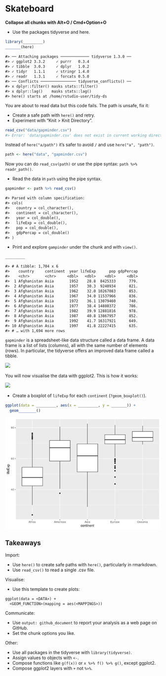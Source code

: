 Skateboard
================

**Collapse all chunks with Alt+O / Cmd+Option+O**

  - Use the packages tidyverse and here.

<!-- end list -->

``` r
library(_________)
_______(here)
```

    #> ── Attaching packages ───────────── tidyverse 1.3.0 ──
    #> ✓ ggplot2 3.3.2     ✓ purrr   0.3.4
    #> ✓ tibble  3.0.3     ✓ dplyr   1.0.2
    #> ✓ tidyr   1.1.1     ✓ stringr 1.4.0
    #> ✓ readr   1.3.1     ✓ forcats 0.5.0
    #> ── Conflicts ──────────────── tidyverse_conflicts() ──
    #> x dplyr::filter() masks stats::filter()
    #> x dplyr::lag()    masks stats::lag()
    #> here() starts at /home/rstudio-user/tidy-ds

You are about to read data but this code fails. The path is unsafe, fix
it:

  - Create a safe path with `here()` and retry.
  - Experiment with “Knit \> Knit Directory”.

<!-- end list -->

``` r
read_csv("data/gapminder.csv")
#> Error: 'data/gapminder.csv' does not exist in current working directory ('/home/rstudio-user/tidy-ds/R').
```

Instead of `here("a/path")` it’s safer to avoid `/` and use `here("a",
"path")`.

``` r
path <- here("data", "gapminder.csv")
```

Now you can do `read_csv(path)` or use the pipe syntax: `path %>%
readr_path()`.

  - Read the data in `path` using the pipe syntax.

<!-- end list -->

``` r
gapminder <- path %>% read_csv()
```

    #> Parsed with column specification:
    #> cols(
    #>   country = col_character(),
    #>   continent = col_character(),
    #>   year = col_double(),
    #>   lifeExp = col_double(),
    #>   pop = col_double(),
    #>   gdpPercap = col_double()
    #> )

  - Print and explore `gampinder` under the chunk and with `view()`.

<!-- end list -->

``` r
_________
```

    #> # A tibble: 1,704 x 6
    #>    country     continent  year lifeExp      pop gdpPercap
    #>    <chr>       <chr>     <dbl>   <dbl>    <dbl>     <dbl>
    #>  1 Afghanistan Asia       1952    28.8  8425333      779.
    #>  2 Afghanistan Asia       1957    30.3  9240934      821.
    #>  3 Afghanistan Asia       1962    32.0 10267083      853.
    #>  4 Afghanistan Asia       1967    34.0 11537966      836.
    #>  5 Afghanistan Asia       1972    36.1 13079460      740.
    #>  6 Afghanistan Asia       1977    38.4 14880372      786.
    #>  7 Afghanistan Asia       1982    39.9 12881816      978.
    #>  8 Afghanistan Asia       1987    40.8 13867957      852.
    #>  9 Afghanistan Asia       1992    41.7 16317921      649.
    #> 10 Afghanistan Asia       1997    41.8 22227415      635.
    #> # … with 1,694 more rows

`gapminder` is a spreadsheet-like data structure called a data frame. A
data frame is a list of lists (columns), all with the same number of
elements (rows). In particular, the tidyverse offers an improved data
frame called a tibble.

![](http://i.imgur.com/zKA3A2g.png)

You will now visualise the data with ggplot2. This is how it works:

![](http://i.imgur.com/T77FopE.png)

  - Create a boxplot of `lifeExp` for each `continent`
    (`?geom_boxplot()`).

<!-- end list -->

``` r
ggplot(data = _________, aes(x = _________, y = _______)) +
  geom________()
```

![](skateboard_Laura_files/figure-gfm/boxplot-2-1.png)<!-- -->

## Takeaways

Import:

  - Use `here()` to create safe paths with `here()`, particularly in
    rmarkdown.
  - Use `read_csv()` to read a single .csv file.

Visualise:

  - Use this template to create plots:

<!-- end list -->

    ggplot(data = <DATA>) +
      <GEOM_FUNCTION>(mapping = aes(<MAPPINGS>))

Communicate:

  - Use `output: github_document` to report your analysis as a web page
    on GitHub.
  - Set the chunk options you like.

Other:

  - Use all packages in the tidyverse with `library(tidyverse)`.
  - Assign values to objects with `<-`.
  - Compose functions like `g(f(x))` or `x %>% f() %>% g()`, except
    ggplot2.
  - Compose ggplot2 layers with `+` not `%>%`.
